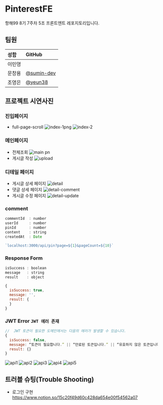 
# PinterestFE

항해99 8기 7주차 5조 프론트엔트 레포지토리입니다.

## 팀원

| 성함 | GitHub | 
| :-- | :-- |
| 이민영 |  |
| 문창용 | [@sumin-dev](https://github.com/sumin-dev) |  
| 조영은 | [@yeun38](https://github.com/yeun38) |  

## 프로젝트 시연사진

### 진입페이지
- full-page-scroll
![index-1png](https://user-images.githubusercontent.com/86697114/186668791-a90ec299-0b87-40e3-83b1-17e332ffa026.png)
![index-2](https://user-images.githubusercontent.com/86697114/186668925-ecee634a-2b8e-4fbc-b2b7-c1573ffb1a8d.png)

### 메인페이지
- 전체조회
![main pn](https://user-images.githubusercontent.com/86697114/186670703-dc79d1fd-e7ee-4bca-90c7-df8b13eecebd.png)
- 게시글 작성
![upload](https://user-images.githubusercontent.com/86697114/186676715-e39de097-0954-4008-9336-4548d856f758.png)


### 디테일 페이지
- 게시글 상세 페이지
![detail](https://user-images.githubusercontent.com/86697114/186676249-2fed4c64-2615-42e9-9fa5-d92c8b588553.png)
- 댓글 상세 페이지
![detail-comment](https://user-images.githubusercontent.com/86697114/186676200-0b5e742b-c899-46c6-9e4d-59f3d80a5bcc.png)
- 게시글 수정 페이지
![detail-update](https://user-images.githubusercontent.com/86697114/186668986-3806db89-105e-4f78-ad02-8f2f315d3698.png)

### comment

```jsx
commentId  : number
userId     : number
pinId      : number
content    : string
createdAt  : Date

`localhost:3000/api/pin?page=${1}&pageCount=${10}`
```

### Response Form

```jsx
isSuccess : boolean
message   : string
result    : object
```

```jsx
{
  isSuccess: true,
  message: '',
  result: {
  }
}
```

### JWT Error `JWT 에러 존재`

```jsx
//  JWT 토큰이 필요한 도메인에서는 다음의 에러가 발생할 수 있습니다.
{
  isSuccess: false,
  message: “토큰이 필요합니다.” || “만료된 토큰입니다.” || “유효하지 않은 토큰입니다.” || err.message,
  result: {}
}
```
![api1](https://user-images.githubusercontent.com/109029407/186673278-dbdc7f9d-6ead-43e9-9806-214d23aab847.png)
![api2](https://user-images.githubusercontent.com/109029407/186673294-15ff396f-5fda-4c1e-bd1a-470202c62450.png)
![api3](https://user-images.githubusercontent.com/109029407/186673307-bf4459be-2991-458e-b7b4-1b0c9a4021d1.png)
![api4](https://user-images.githubusercontent.com/109029407/186673316-bede57f3-a31a-4fd2-9e2c-d5eb0631a175.png)
![api5](https://user-images.githubusercontent.com/109029407/186673330-8596d943-6e45-43ab-bdf6-baf0053db1aa.png)

## 트러블 슈팅(Trouble Shooting)
- 로그인 구현
https://www.notion.so/15c20f49d60c428da654e00f54562a07
